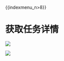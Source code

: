 {{indexmenu_n>8}}

# 获取任务详情




![](http://udts-doc.cn-bj.ufileos.com/config001.png)

![](http://udts-doc.cn-bj.ufileos.com/config002.png)

